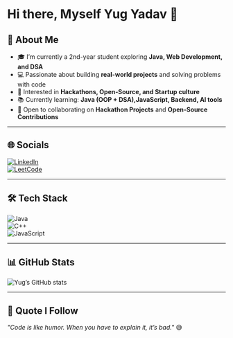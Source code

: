 # Hi there, Myself Yug Yadav 👋  

## 🌟 About Me  
- 🎓 I’m currently a 2nd-year student exploring **Java, Web Development, and DSA**  
- 💻 Passionate about building **real-world projects** and solving problems with code  
- 🚀 Interested in **Hackathons, Open-Source, and Startup culture**  
- 📚 Currently learning: **Java (OOP + DSA),JavaScript, Backend, AI tools**  
- 🤝 Open to collaborating on **Hackathon Projects** and **Open-Source Contributions**   

---

## 🌐 Socials  
[![LinkedIn](https://img.shields.io/badge/LinkedIn-blue?logo=linkedin&logoColor=white)]([your-linkedin-url](https://www.linkedin.com/in/yug-yadav-b27366248/))  
[![LeetCode](https://img.shields.io/badge/LeetCode-000?logo=leetcode&logoColor=yellow)](https://leetcode.com/u/YugYadav25/)  

---

## 🛠 Tech Stack  
![Java](https://img.shields.io/badge/Java-ED8B00?logo=openjdk&logoColor=white)  
![C++](https://img.shields.io/badge/C++-00599C?logo=cplusplus&logoColor=white)  
![JavaScript](https://img.shields.io/badge/JavaScript-323330?logo=javascript&logoColor=F7DF1E)  


---

## 📊 GitHub Stats  
![Yug’s GitHub stats](https://github-readme-stats.vercel.app/api?username=your-username&show_icons=true&theme=radical)  

---

## 🚀 Quote I Follow  
*"Code is like humor. When you have to explain it, it’s bad."* 😅  
